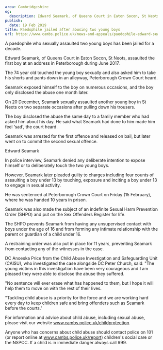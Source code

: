 ```yaml
area: Cambridgeshire
og:
  description: Edward Seamark, of Queens Court in Eaton Socon, St Neots, has been jailed for 10 years
publish:
  date: 19 Feb 2019
title: Paedophile jailed after abusing two young boys
url: https://www.cambs.police.uk/news-and-appeals/paedophile-edward-seamark-peterborough-stneots-sentencing
```

A paedophile who sexually assaulted two young boys has been jailed for a decade.

Edward Seamark, of Queens Court in Eaton Socon, St Neots, assaulted the first boy at an address in Peterborough during June 2017.

The 74 year old touched the young boy sexually and also asked him to take his shorts and pants down in an alleyway, Peterborough Crown Court heard.

Seamark exposed himself to the boy on numerous occasions, and the boy only disclosed the abuse one month later.

On 20 December, Seamark sexually assaulted another young boy in St Neots on two separate occasions after pulling down his trousers.

The boy disclosed the abuse the same day to a family member who had asked him about his day. He said what Seamark had done to him made him feel 'sad', the court heard.

Seamark was arrested for the first offence and released on bail, but later went on to commit the second sexual offence.

Edward Seamark

In police interview, Seamark denied any deliberate intention to expose himself or to deliberately touch the two young boys.

However, Seamark later pleaded guilty to charges including four counts of assaulting a boy under 13 by touching, exposure and inciting a boy under 13 to engage in sexual activity.

He was sentenced at Peterborough Crown Court on Friday (15 February), where he was handed 10 years in prison.

Seamark was also made the subject of an indefinite Sexual Harm Prevention Order (SHPO) and put on the Sex Offenders Register for life.

The SHPO prevents Seamark from having any unsupervised contact with boys under the age of 16 and from forming any intimate relationship with the parent or guardian of a child under 16.

A restraining order was also put in place for 11 years, preventing Seamark from contacting any of the witnesses in the case.

DC Anoeska Price from the Child Abuse Investigation and Safeguarding Unit (CAISU), who investigated the case alongside DC Peter Church, said: "The young victims in this investigation have been very courageous and I am pleased they were able to disclose the abuse they suffered.

"No sentence will ever erase what has happened to them, but I hope it will help them to move on with the rest of their lives.

"Tackling child abuse is a priority for the force and we are working hard every day to keep children safe and bring offenders such as Seamark before the courts."

For information and advice about child abuse, including sexual abuse, please visit our website www.cambs.police.uk/childprotection.

Anyone who has concerns about child abuse should contact police on 101 (or report online at www.cambs.police.uk/report) children's social care or the NSPCC. If a child is in immediate danger always call 999.
